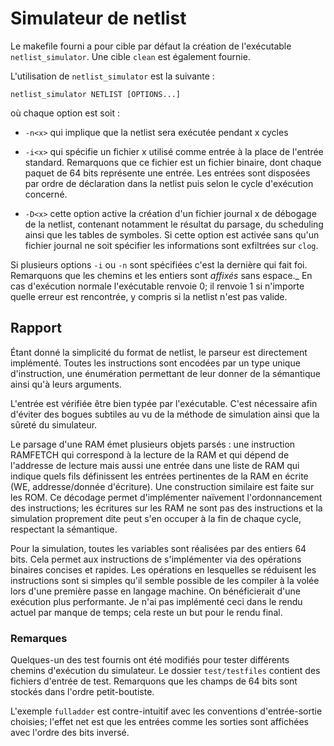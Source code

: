 # Simulateur de netlist

Le makefile fourni a pour cible par défaut la création de l'exécutable `netlist_simulator`.
Une cible `clean` est également fournie.

L'utilisation de `netlist_simulator` est la suivante :
```
netlist_simulator NETLIST [OPTIONS...]
```
où chaque option est soit :

- `-n<x>` qui implique que la netlist sera exécutée pendant x cycles

- `-i<x>` qui spécifie un fichier x utilisé comme entrée à la place de l'entrée standard.
Remarquons que ce fichier est un fichier binaire, dont chaque paquet de 64 bits représente
une entrée. Les entrées sont disposées par ordre de déclaration dans la netlist puis selon
le cycle d'exécution concerné.

- `-D<x>` cette option active la création d'un fichier journal x de débogage de la netlist, contenant
notamment le résultat du parsage, du scheduling ainsi que les tables de symboles. Si cette option
est activée sans qu'un fichier journal ne soit spécifier les informations sont exfiltrées sur `clog`.

Si plusieurs options `-i` ou `-n` sont spécifiées c'est la dernière qui fait foi. Remarquons que les chemins
et les entiers sont _affixés_ sans espace._
En cas d'exécution normale l'exécutable renvoie 0; il renvoie 1 si n'importe quelle erreur est rencontrée,
y compris si la netlist n'est pas valide.

## Rapport

Étant donné la simplicité du format de netlist, le parseur est directement implémenté. Toutes les instructions
sont encodées par un type unique d'instruction, une énumération permettant de leur donner de la sémantique ainsi
qu'à leurs arguments.

L'entrée est vérifiée être bien typée par l'exécutable. C'est nécessaire afin d'éviter des bogues subtiles au vu de la méthode
de simulation ainsi que la sûreté du simulateur.

Le parsage d'une RAM émet plusieurs objets parsés :
une instruction RAMFETCH qui correspond à la lecture de la RAM et qui dépend de l'addresse de lecture
mais aussi une entrée dans une liste de RAM qui indique quels fils définissent les entrées pertinentes de la RAM
en écrite (WE, addresse/donnée d'écriture). Une construction similaire est faite sur les ROM.
Ce décodage permet d'implémenter naïvement l'ordonnancement des instructions; les écritures sur les RAM
ne sont pas des instructions et la simulation proprement dite peut s'en occuper à la fin de chaque cycle, respectant
la sémantique.

Pour la simulation, toutes les variables sont réalisées par des entiers 64 bits. Cela permet aux instructions
de s'implémenter via des opérations binaires concises et rapides. Les opérations en lesquelles se réduisent
les instructions sont si simples qu'il semble possible de les compiler à la volée lors d'une première passe en
langage machine. On bénéficierait d'une exécution plus performante. Je n'ai pas implémenté ceci dans le rendu
actuel par manque de temps; cela reste un but pour le rendu final.

### Remarques
Quelques-un des test fournis ont été modifiés pour tester différents chemins d'exécution du simulateur.
Le dossier `test/testfiles` contient des fichiers d'entrée de test. Remarquons que les champs de 64 bits sont
stockés dans l'ordre petit-boutiste.

L'exemple `fulladder` est contre-intuitif avec les conventions d'entrée-sortie choisies; l'effet net est
que les entrées comme les sorties sont affichées avec l'ordre des bits inversé.

